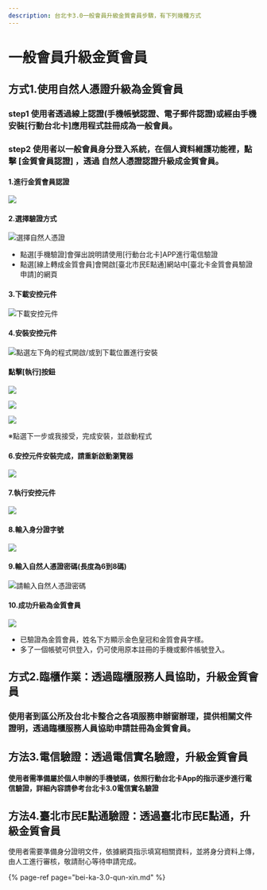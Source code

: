 ```yaml
---
description: 台北卡3.0一般會員升級金質會員步驟，有下列幾種方式
---
```


# 一般會員升級金質會員

## 方式1.使用自然人憑證升級為金質會員

###  step1 使用者透過線上認證\(手機帳號認證、電子郵件認證\)或經由手機安裝\[行動台北卡\]應用程式註冊成為一般會員。

###  step2 使用者以一般會員身分登入系統，在個人資料維護功能裡，點擊 \[金質會員認證\] ，透過 自然人憑證認證升級成金質會員。

####  1.進行金質會員認證

![](.gitbook/assets/001.png)

#### 2.選擇驗證方式

![&#x9078;&#x64C7;&#x81EA;&#x7136;&#x4EBA;&#x6191;&#x8B49;](.gitbook/assets/002.png)

* 點選\[手機驗證\]會彈出說明請使用\[行動台北卡\]APP進行電信驗證
* 點選\[線上轉成金質會員\]會開啟\[臺北市民E點通\]網站中\[臺北卡金質會員驗證申請\]的網頁

#### 3.下載安控元件

![&#x4E0B;&#x8F09;&#x5B89;&#x63A7;&#x5143;&#x4EF6;](.gitbook/assets/003.png)

####  4.安裝安控元件 

![&#x9EDE;&#x9078;&#x5DE6;&#x4E0B;&#x89D2;&#x7684;&#x7A0B;&#x5F0F;&#x958B;&#x555F;/&#x6216;&#x5230;&#x4E0B;&#x8F09;&#x4F4D;&#x7F6E;&#x9032;&#x884C;&#x5B89;&#x88DD;](.gitbook/assets/004.png)

#### 點擊\[執行\]按鈕



![](.gitbook/assets/005%20%281%29.png)

![](.gitbook/assets/006%20%281%29.png)

![](.gitbook/assets/007%20%281%29.png)

※點選下一步或我接受，完成安裝，並啟動程式

#### 6.安控元件安裝完成，請重新啟動瀏覽器

![](.gitbook/assets/008.png)

####  7.執行安控元件

![](.gitbook/assets/010.png)

####  8.輸入身分證字號

![](.gitbook/assets/011.png)

####  9.輸入自然人憑證密碼\(長度為6到8碼\)

![&#x8ACB;&#x8F38;&#x5165;&#x81EA;&#x7136;&#x4EBA;&#x6191;&#x8B49;&#x5BC6;&#x78BC;](.gitbook/assets/012%20%281%29.png)

####  10.成功升級為金質會員

![](.gitbook/assets/013.png)

* 已驗證為金質會員，姓名下方顯示金色皇冠和金質會員字樣。
* 多了一個帳號可供登入，仍可使用原本註冊的手機或郵件帳號登入。

## 方式2.臨櫃作業：透過臨櫃服務人員協助，升級金質會員

###  使用者到區公所及台北卡整合之各項服務申辦窗辦理，提供相關文件證明，透過臨櫃服務人員協助申請註冊為金質會員。

## 方法3.電信驗證：透過電信實名驗證，升級金質會員

#### 使用者需準備屬於個人申辦的手機號碼，依照行動台北卡App的指示逐步進行電信驗證，詳細內容請參考台北卡3.0電信實名驗證

## 方法4.臺北市民E點通驗證：透過臺北市民E點通，升級金質會員

使用者需要準備身分證明文件，依據網頁指示填寫相關資料，並將身分資料上傳，由人工進行審核，敬請耐心等待申請完成。

{% page-ref page="bei-ka-3.0-qun-xin.md" %}



